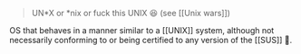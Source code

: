 > UN\*X or \*nix or fuck this UNIX 😆 (see [[Unix wars]])

OS that behaves in a manner similar to a [[UNIX]] system, although not necessarily conforming to or being certified to any version of the [[SUS]] 🗿.